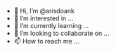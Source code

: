 - 👋 Hi, I’m @arisdoank
- 👀 I’m interested in ...
- 🌱 I’m currently learning ...
- 💞️ I’m looking to collaborate on ...
- 📫 How to reach me ...

<!---
arisdoank/arisdoank is a ✨ special ✨ repository because its `README.md` (this file) appears on your GitHub profile.
You can click the Preview link to take a look at your changes.
--->
